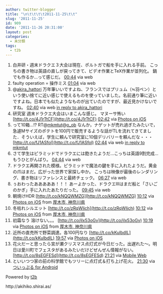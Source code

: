 ```yaml
---
author: twitter-blogger
title: "\n\t\t\t\t2011-11-25\t\t"
slug: '2011-11-25'
id: 909
date: '2011-11-26 20:31:00'
layout: post
categories:
  - 未分類
tags:
  - t2b
---
```


<div xmlns:georss="http://www.georss.org/georss">

1.  <span><span>白井研・週末ドラクエ３大会は現在、ポルトガで船を手に入れる手前。 こっちの書き物は英語の直しが戻ってきて、ビデオ作業とTeX作業が並列化。 鍋でも作るか…って感じだ。</span> <span>[<span>00:44</span>](http://twitter.com/o_ob/status/140033160481226752) <span>via web</span></span></span>
2.  <span><span>faulty operation = 操作ミス</span> <span>[<span>01:04</span>](http://twitter.com/o_ob/status/140038164126511104) <span>via web</span></span></span>
3.  <span><span>@[akira_hattori](http://twitter.com/akira_hattori "akira_hattori") 万年筆いいですよね、フランスではプリュム（≒羽ペン）という使い捨てに近い感じで使えるものを使っていました。名前通り筆に近いですよね。日本でも似たようなものが出ていたのですが、最近見かけないですね。</span> <span>[<span>02:40</span>](http://twitter.com/o_ob/status/140062389684027392) <span>via web</span> [in reply to akira_hattori](http://twitter.com/akira_hattori/status/140054420930043904)</span></span>
4.  <span><span>研究室 週末ドラクエ大会はいまこんな感じ。 マヌーサ怖い [http://t.co/4J1rTtCF](http://t.co/4J1rTtCF)</span> <span>[<span>02:42</span>](http://twitter.com/o_ob/status/140062808992792576) <span>via [Photos on iOS](http://www.apple.com)</span></span></span>
5.  <span><span>って10箱…!? RT@[mkmtut](http://twitter.com/mkmtut "mkmtut")@[o_ob](http://twitter.com/o_ob "o_ob") なんか，ナゲットが売れ過ぎたみたいで，急遽Mサイズのポテトを100円で販売するような話がTLを流れてきてました．そういえば，学生に頼んで研究室に10個デリバリーを頼んだな・・・　[http://t.co/fJ1ASfol](http://t.co/fJ1ASfol)</span> <span>[<span>02:44</span>](http://twitter.com/o_ob/status/140063272190746624) <span>via web</span> [in reply to mkmtut](http://twitter.com/mkmtut/status/140048917931896833)</span></span>
6.  <span><span>さて学生はピラミッドでドラクエには飽きたようだ…こっちは英語9割完成…もうひとがんばり。</span> <span>[<span>04:44</span>](http://twitter.com/o_ob/status/140093595205111808) <span>via web</span></span></span>
7.  <span><span>ドラクエ再開された模様。ピラミッドで魔法の鍵を手に入れたようだ。黄金の爪はまだ。広がった世界で家探し中か。 こっちは映像が最後のレンダリング、書き物はリファレンスと最終チェック。</span> <span>[<span>06:27</span>](http://twitter.com/o_ob/status/140119551735107585) <span>via web</span></span></span>
8.  <span><span>ぅおわったあああああ！！！ あーよかった、ドラクエIIIはまだ船と「さいごのかぎ」手に入れたあたりだった。</span> <span>[<span>09:45</span>](http://twitter.com/o_ob/status/140169276681228288) <span>via web</span></span></span>
9.  <span><span>朝焼けHDR [http://t.co/kNQQWMZG](http://t.co/kNQQWMZG)</span> <span>[<span>10:12</span>](http://twitter.com/o_ob/status/140175953862205440) <span>via [Photos on iOS](http://www.apple.com)</span> from [厚木市, 神奈川県<span></span>](http://maps.google.com/maps?q=35.487122,139.343212)</span></span>
10.  <span><span>冬枯れシルエット [http://t.co/zRqWIjch](http://t.co/zRqWIjch)</span> <span>[<span>10:12</span>](http://twitter.com/o_ob/status/140176161648029696) <span>via [Photos on iOS](http://www.apple.com)</span> from [厚木市, 神奈川県<span></span>](http://maps.google.com/maps?q=35.487160,139.343366)</span></span>
11.  <span><span>初霜なう 溶けない。。。 [http://t.co/iIx53oGv](http://t.co/iIx53oGv)</span> <span>[<span>10:19</span>](http://twitter.com/o_ob/status/140177813020999680) <span>via [Photos on iOS](http://www.apple.com)</span> from [厚木市, 神奈川県<span></span>](http://maps.google.com/maps?q=35.488093,139.343759)</span></span>
12.  <span><span>近所の直売所で野菜調達。各100円なり [http://t.co/kKulbdIL](http://t.co/kKulbdIL)</span> <span>[<span>19:57</span>](http://twitter.com/o_ob/status/140323204693639168) <span>via [Photos on iOS](http://www.apple.com)</span></span></span>
13.  <span><span>花火だーと思ったら宮が瀬クリスマス点灯式が今日だった。出遅れた～。明日は愛川町でフェスタがあるみたいだけどぜんぜん情報がない。[http://t.co/8sEGFESd](http://t.co/8sEGFESd)</span> <span>[<span>21:21</span>](http://twitter.com/o_ob/status/140344410461315072) <span>via [Mobile Web](http://mobile.twitter.com)</span></span></span>
14.  <span><span>といいつつ家の前の科学館でもツリーに点灯式＆打ち上げ花火。</span> <span>[<span>21:30</span>](http://twitter.com/o_ob/status/140346752988487681) <span>via [ついっぷる for Android](http://andronavi.com/)</span></span></span>

</div>

Powered by [t2b](http://t2b.utilz.jp/)

<div>http://akihiko.shirai.as/</div>